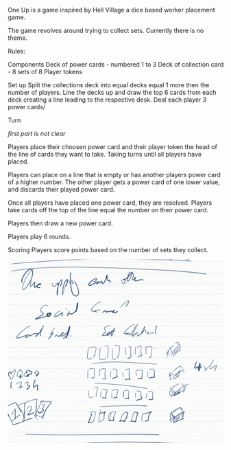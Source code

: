 One Up is a game inspired by Hell Village a dice based worker placement game.

The game revolves around trying to collect sets. Currently there is no theme.

Rules:

Components
Deck of power cards - numbered 1 to 3
Deck of collection card - 8 sets of 8
Player tokens

Set up
Split the collections deck into equal decks equal 1 more then the number of players.
Line the decks up and draw the top 6 cards from each deck creating a line leading to the respective desk.
Deal each player 3 power cards/

Turn

_first part is not clear_

Players place their choosen power card and their player token the head of the line of cards they want to take. Taking turns until all players have placed.

Players can place on a line that is empty or has another players power card of a higher number. The other player gets a power card of one lower value, and discards their played power card.

Once all players have placed one power card, they are resolved. Players take cards off the top of the line equal the number on their power card.

Players then draw a new power card.

Players play 6 rounds.

Scoring
Players score points based on the number of sets they collect.

![design](oneup.PNG)
